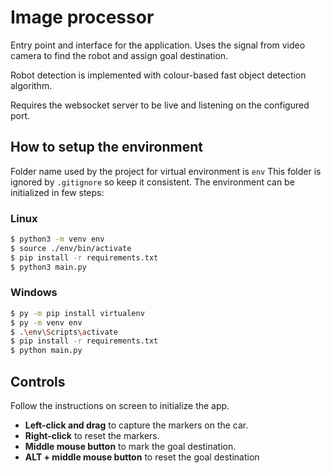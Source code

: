 # Image processor

Entry point and interface for the application.
Uses the signal from video camera to find the robot and assign goal destination.

Robot detection is implemented with colour-based fast object detection algorithm.

Requires the websocket server to be live and listening on the configured port.

## How to setup the environment
Folder name used by the project for virtual environment is `env`
This folder is ignored by `.gitignore` so keep it consistent.
The environment can be initialized in few steps:
### Linux
```bash
$ python3 -m venv env
$ source ./env/bin/activate
$ pip install -r requirements.txt
$ python3 main.py
```
### Windows
```sh
$ py -m pip install virtualenv
$ py -m venv env
$ .\env\Scripts\activate
$ pip install -r requirements.txt
$ python main.py
```

## Controls
Follow the instructions on screen to initialize the app.

- **Left-click and drag** to capture the markers on the car.
- **Right-click** to reset the markers.
- **Middle mouse button** to mark the goal destination.
- **ALT + middle mouse button** to reset the goal destination  
